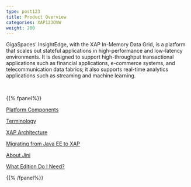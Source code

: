 ```yaml
---
type: post123
title: Product Overview
categories: XAP123OVW
weight: 200
---
```


GigaSpaces' InsightEdge, with the XAP In-Memory Data Grid, is a platform that scales out stateful applications in high-performance and low-latency environments. It is designed to support high-throughput transactional applications such as financial applications, e-commerce systems, and telecommunication data fabrics; it also supports real-time analytics applications such as streaming and machine learning.


<br>

{{% fpanel%}}

[Platform Components](./overview.html)<br>

[Terminology](./terminology.html)<br>

[XAP Architecture](./product-architecture.html)<br>

[Migrating from Java EE to XAP](./j2ee-vs-xap.html)<br>

[About Jini](./about-jini.html)<br>

[What Edition Do I Need?](./feature-matrix.html)<br>

{{% /fpanel%}}
